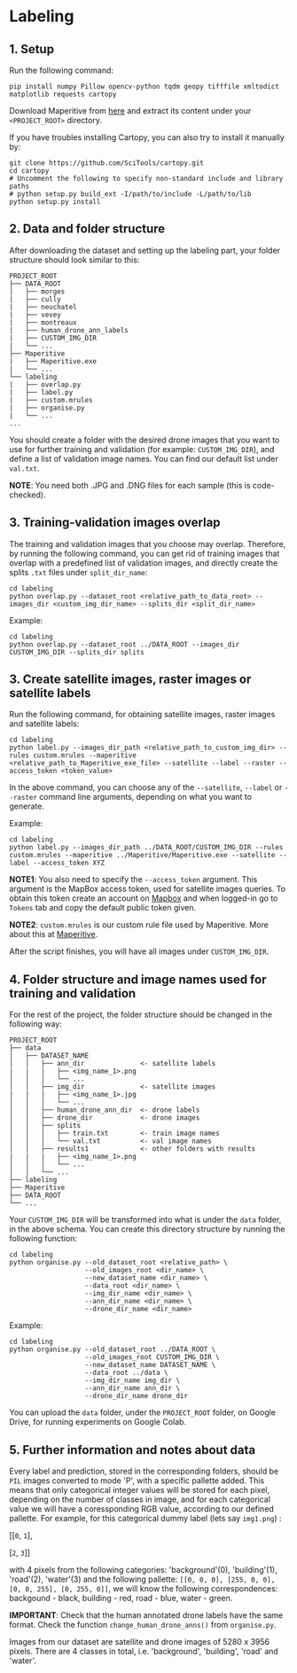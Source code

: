 # Labeling

## 1. Setup
Run the following command:
```shell script
pip install numpy Pillow opencv-python tqdm geopy tifffile xmltodict matplotlib requests cartopy
```
Download Maperitive from [here](http://maperitive.net/download/Maperitive-latest.zip) and extract its content under your ```<PROJECT_ROOT>``` directory.

If you have troubles installing Cartopy, you can also try to install it manually by:

```shell script
git clone https://github.com/SciTools/cartopy.git
cd cartopy
# Uncomment the following to specify non-standard include and library paths
# python setup.py build_ext -I/path/to/include -L/path/to/lib
python setup.py install
```

## 2. Data and folder structure
After downloading the dataset and setting up the labeling part, your folder structure should look similar to this:
```
PROJECT_ROOT
├── DATA_ROOT
│   ├── morges 
|   ├── cully
|   ├── neuchatel
|   ├── vevey
|   ├── montreaux
|   ├── human_drone_ann_labels
|   ├── CUSTOM_IMG_DIR
|   └── ...  
├── Maperitive
|   ├── Maperitive.exe
|   └── ...  
└── labeling
|   ├── overlap.py
|   ├── label.py
|   ├── custom.mrules
|   ├── organise.py
|   └── ...  
...     
```
You should create a folder with the desired drone images that you want to use for further training and validation (for example: ```CUSTOM_IMG_DIR```), and define
a list of validation image names. You can find our default list under ```val.txt```.

 **NOTE**: You need both .JPG and .DNG files for each sample (this is code-checked).

## 3. Training-validation images overlap

The training and validation images that you choose may overlap. Therefore, by running the following command,
you can get rid of training images that overlap with a predefined list of validation images, and directly create the splits ```.txt``` files
under ```split_dir_name```:
```shell script
cd labeling
python overlap.py --dataset_root <relative_path_to_data_root> --images_dir <custom_img_dir_name> --splits_dir <split_dir_name>
```

Example:
```shell script
cd labeling
python overlap.py --dataset_root ../DATA_ROOT --images_dir CUSTOM_IMG_DIR --splits_dir splits
```

## 3. Create satellite images, raster images or satellite labels
Run the following command, for obtaining satellite images, raster images and satellite labels:
```shell script
cd labeling
python label.py --images_dir_path <relative_path_to_custom_img_dir> --rules custom.mrules --maperitive <relative_path_to_Maperitive_exe_file> --satellite --label --raster --access_token <token_value>
```

In the above command, you can choose any of the ```--satellite```, ```--label``` or ```--raster``` command
line arguments, depending on what you want to generate. 

Example:
```shell script
cd labeling
python label.py --images_dir_path ../DATA_ROOT/CUSTOM_IMG_DIR --rules custom.mrules --maperitive ../Maperitive/Maperitive.exe --satellite --label --access_token XYZ
```

**NOTE1**: You also need to specify the ```--access_token``` argument.
This argument is the MapBox access token, used for satellite images queries. To obtain this token create an
account on [Mapbox](https://www.mapbox.com/) and when logged-in go to ```Tokens``` tab and copy the default public token given.

**NOTE2**: ```custom.mrules``` is our custom rule file used by Maperitive. More about this at [Maperitive](http://maperitive.net/).

After the script finishes, you will have all images under ```CUSTOM_IMG_DIR```.

## 4. Folder structure and image names used for training and validation

For the rest of the project, the folder structure should be changed in the following way:
```
PROJECT_ROOT
├── data
│   ├── DATASET_NAME                     
│   │   ├── ann_dir              <- satellite labels
|   |   |   ├── <img_name_1>.png     
│   │   │   └── ...
│   │   ├── img_dir              <- satellite images
|   |   |   ├── <img_name_1>.jpg    
│   │   │   └── ...
│   │   ├── human_drone_ann_dir  <- drone labels
│   │   ├── drone_dir            <- drone images
│   │   ├── splits               
│   │   │   ├── train.txt        <- train image names
│   │   │   └── val.txt          <- val image names
│   │   ├── results1             <- other folders with results
|   |   |   ├── <img_name_1>.png   
│   │   │   └── ...
│   │   └── ...   
├── labeling
├── Maperitive
├── DATA_ROOT               
└── ...
```
Your ```CUSTOM_IMG_DIR``` will be transformed into what is under the ```data``` folder, in the above schema.
You can create this directory structure by running the following function:
````shell script
cd labeling
python organise.py --old_dataset_root <relative_path> \
                   --old_images_root <dir_name> \
                   --new_dataset_name <dir_name> \
                   --data_root <dir_name> \
                   --img_dir_name <dir_name> \
                   --ann_dir_name <dir_name> \
                   --drone_dir_name <dir_name>
````

Example:
````shell script
cd labeling
python organise.py --old_dataset_root ../DATA_ROOT \
                   --old_images_root CUSTOM_IMG_DIR \
                   --new_dataset_name DATASET_NAME \
                   --data_root ../data \
                   --img_dir_name img_dir \
                   --ann_dir_name ann_dir \
                   --drone_dir_name drone_dir
````

You can upload the ```data``` folder, under the ```PROJECT_ROOT``` folder, on Google Drive, for running experiments on Google Colab.

## 5. Further information and notes about data

Every label and prediction, stored in the corresponding folders, should be ```PIL``` images converted to mode 'P', with a specific pallette added. This means that only categorical 
integer values will be stored for each pixel, depending on the number of classes in image, and for each categorical value we will have a coressponding RGB value, according to our defined pallette.
For example, for this categorical dummy label (lets say ```img1.png```) :

[[```0```, ```1```], 

 [```2```, ```3```]]


 with 4 pixels from the following categories: 'background'(0), 'building'(1), 'road'(2), 'water'(3) and the following pallette:
`````[[0, 0, 0], [255, 0, 0], [0, 0, 255], [0, 255, 0]]`````, we will know the following correspondences:
backgound - black, building - red, road - blue, water - green.

**IMPORTANT**: Check that the human annotated drone labels have the same format. Check the function ```change_human_drone_anns()``` from ```organise.py```.

Images from our dataset are satellite and drone images of 5280 x 3956 pixels. There are 4 classes in total, i.e. 'background', 'building', 'road' and 'water'.

